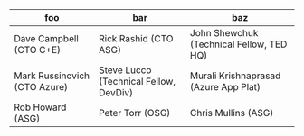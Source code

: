 | foo | bar | baz |
| ---------------------------- | -------------------------------------- | ---------------------------------------- |
| Dave Campbell (CTO C+E)      | Rick Rashid (CTO ASG)                  | John Shewchuk (Technical Fellow, TED HQ) |   
| Mark Russinovich (CTO Azure) | Steve Lucco (Technical Fellow, DevDiv) | Murali Krishnaprasad (Azure App Plat)    |
| Rob Howard (ASG)             | Peter Torr  (OSG)                      | Chris Mullins (ASG)                      |
